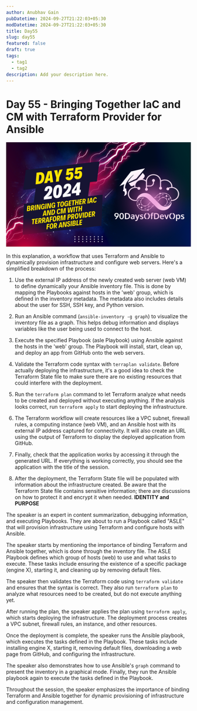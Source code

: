 ```yaml
---
author: Anubhav Gain
pubDatetime: 2024-09-27T21:22:03+05:30
modDatetime: 2024-09-27T21:22:03+05:30
title: Day55
slug: day55
featured: false
draft: true
tags:
  - tag1
  - tag2
description: Add your description here.
---
```


# Day 55 - Bringing Together IaC and CM with Terraform Provider for Ansible

[![Watch the video](thumbnails/day55.png)](https://www.youtube.com/watch?v=dKrYUikDgzU)

In this explanation, a workflow that uses Terraform and Ansible to dynamically provision infrastructure and configure web servers. Here's a simplified breakdown of the process:

1. Use the external IP address of the newly created web server (web VM) to define dynamically your Ansible inventory file. This is done by mapping the Playbooks against hosts in the 'web' group, which is defined in the inventory metadata. The metadata also includes details about the user for SSH, SSH key, and Python version.

2. Run an Ansible command (`ansible-inventory -g graph`) to visualize the inventory file as a graph. This helps debug information and displays variables like the user being used to connect to the host.

3. Execute the specified Playbook (asle Playbook) using Ansible against the hosts in the 'web' group. The Playbook will install, start, clean up, and deploy an app from GitHub onto the web servers.

4. Validate the Terraform code syntax with `terraplan validate`. Before actually deploying the infrastructure, it's a good idea to check the Terraform State file to make sure there are no existing resources that could interfere with the deployment.

5. Run the `terraform plan` command to let Terraform analyze what needs to be created and deployed without executing anything. If the analysis looks correct, run `terraform apply` to start deploying the infrastructure.

6. The Terraform workflow will create resources like a VPC subnet, firewall rules, a computing instance (web VM), and an Ansible host with its external IP address captured for connectivity. It will also create an URL using the output of Terraform to display the deployed application from GitHub.

7. Finally, check that the application works by accessing it through the generated URL. If everything is working correctly, you should see the application with the title of the session.

8. After the deployment, the Terraform State file will be populated with information about the infrastructure created. Be aware that the Terraform State file contains sensitive information; there are discussions on how to protect it and encrypt it when needed.
   **IDENTITY and PURPOSE**

The speaker is an expert in content summarization, debugging information, and executing Playbooks. They are about to run a Playbook called "ASLE" that will provision infrastructure using Terraform and configure hosts with Ansible.

The speaker starts by mentioning the importance of binding Terraform and Ansible together, which is done through the inventory file. The ASLE Playbook defines which group of hosts (web) to use and what tasks to execute. These tasks include ensuring the existence of a specific package (engine X), starting it, and cleaning up by removing default files.

The speaker then validates the Terraform code using `terraform validate` and ensures that the syntax is correct. They also run `terraform plan` to analyze what resources need to be created, but do not execute anything yet.

After running the plan, the speaker applies the plan using `terraform apply`, which starts deploying the infrastructure. The deployment process creates a VPC subnet, firewall rules, an instance, and other resources.

Once the deployment is complete, the speaker runs the Ansible playbook, which executes the tasks defined in the Playbook. These tasks include installing engine X, starting it, removing default files, downloading a web page from GitHub, and configuring the infrastructure.

The speaker also demonstrates how to use Ansible's `graph` command to present the inventory in a graphical mode. Finally, they run the Ansible playbook again to execute the tasks defined in the Playbook.

Throughout the session, the speaker emphasizes the importance of binding Terraform and Ansible together for dynamic provisioning of infrastructure and configuration management.
